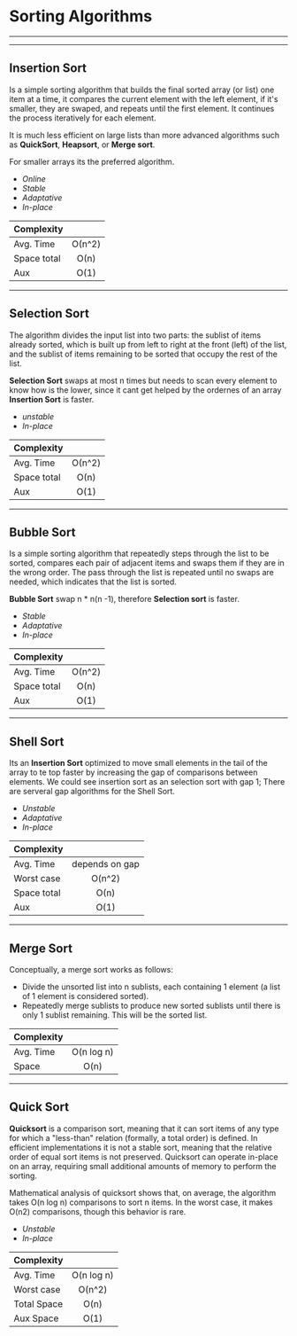 Sorting Algorithms
====================
-------
-------

Insertion Sort
---------------------

Is a simple sorting algorithm that builds the final sorted array (or list) one item at a time, it compares the current element with the left element, if it's smaller, they are swaped, and repeats until the first element. It continues the process iteratively for each element.

 It is much less efficient on large lists than more advanced algorithms such as **QuickSort**, **Heapsort**, or **Merge sort**.

For smaller arrays its the preferred algorithm.

 - *Online*
 - *Stable*
 - *Adaptative*
 - *In-place*

|Complexity|            |
|----------|:-------------:|
| Avg. Time |  О(n^2)  |
| Space total |    О(n)    |
| Aux | О(1)  |
 
 ----
 Selection Sort
---------------------
 
 The algorithm divides the input list into two parts: the sublist of items already sorted, which is built up from left to right at the front (left) of the list, and the sublist of items remaining to be sorted that occupy the rest of the list.
 
 **Selection Sort** swaps at most n times but needs to scan every element to know how is the lower, since it cant get  helped by the ordernes of an array **Insertion Sort** is faster.
 
 - *unstable*
 - *In-place*
 
|Complexity		|            |
|----------		|:-------------:|
| Avg. Time 	|  О(n^2)  |
| Space total 	|    О(n)    |
| Aux | О(1)  	|
 
 
 -------
  Bubble Sort
---------------------
 
 Is a simple sorting algorithm that repeatedly steps through the list to be sorted, compares each pair of adjacent items and swaps them if they are in the wrong order. The pass through the list is repeated until no swaps are needed, which indicates that the list is sorted. 
 
 **Bubble Sort** swap n * n(n -1), therefore **Selection sort** is faster.
 
 - *Stable*
 - *Adaptative*
 - *In-place*
 
|Complexity		|            |
|----------		|:-------------:|
| Avg. Time 	|  О(n^2)  |
| Space total 	|    О(n)    |
| Aux | О(1)  	|
 
 
 -------  
  Shell Sort
---------------------
 
 Its an **Insertion Sort** optimized to move small elements in the tail of the array to te top faster by increasing the gap of comparisons between elements.
 We could see insertion sort as an selection sort with gap 1;
 There are serveral gap algorithms for the Shell Sort.
 
 - *Unstable*
 - *Adaptative*
 - *In-place*
 
|Complexity		|            |
|----------		|:-------------:|
| Avg. Time 	|  depends on gap |
| Worst case	|  O(n^2) |
| Space total 	|    О(n)    |
| Aux | О(1)  	|
 
 
 -------  
 Merge Sort
---------------------


Conceptually, a merge sort works as follows:

* Divide the unsorted list into n sublists, each containing 1 element (a list of 1 element is considered sorted).
*	Repeatedly merge sublists to produce new sorted sublists until there is only 1 sublist remaining. This will be the sorted list.


|Complexity|            |
|----------|:-------------:|
| Avg. Time |  O(n log n)  |
| Space |    O(n)    |

 -------  
Quick Sort
---------------------

**Quicksort** is a comparison sort, meaning that it can sort items of any type for which a "less-than" relation (formally, a total order) is defined. In efficient implementations it is not a stable sort, meaning that the relative order of equal sort items is not preserved. Quicksort can operate in-place on an array, requiring small additional amounts of memory to perform the sorting.

Mathematical analysis of quicksort shows that, on average, the algorithm takes O(n log n) comparisons to sort n items. In the worst case, it makes O(n2) comparisons, though this behavior is rare.

 - *Unstable*
 - *In-place*

|Complexity|            |
|----------|:-------------:|
| Avg. Time |  O(n log n)  |
| Worst case	|  O(n^2) |
| Total Space |    O(n)    |
| Aux Space |    O(1)    |
